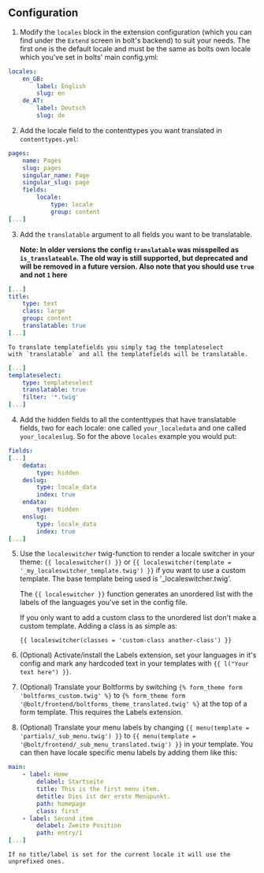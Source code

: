 
## Configuration

 1. Modify the `locales` block in the extension configuration (which you can
    find under the `Extend` screen in bolt's backend) to suit your needs. The
    first one is the default locale and must be the same as bolts own locale
    which you've set in bolts' main config.yml:

```yaml
locales:
    en_GB:
        label: English
        slug: en
    de_AT:
        label: Deutsch
        slug: de
```

 2. Add the locale field to the contenttypes you want translated in
    `contenttypes.yml`:

```yaml
pages:
    name: Pages
    slug: pages
    singular_name: Page
    singular_slug: page
    fields:
        locale:
            type: locale
            group: content
[...]
```

 3. Add the `translatable` argument to all fields you want to be
    translatable.

    **Note: In older versions the config `translatable` was misspelled as
    `is_translateable`. The old way is still supported, but deprecated and
    will be removed in a future version. Also note that you should use `true` 
    and not `1` here**

```yaml
[...]
title:
    type: text
    class: large
    group: content
    translatable: true
[...]
```

    To translate templatefields you simply tag the templateselect
    with `translatable` and all the templatefields will be translatable.

```yaml
[...]
templateselect:
    type: templateselect
    translatable: true
    filter: '*.twig'
[...]
```

 4. Add the hidden fields to all the contenttypes that have translatable
    fields, two for each locale: one called `your_localedata` and one called
    `your_localeslug`. So for the above `locales` example you would put:

```yaml
fields:
[...]
    dedata:
        type: hidden
    deslug:
        type: locale_data
        index: true
    endata:
        type: hidden
    enslug:
        type: locale_data
        index: true
[...]
```

 5. Use the `localeswitcher` twig-function to render a locale switcher in your
    theme: `{{ localeswitcher() }}` or
    `{{ localeswitcher(template = '_my_localeswitcher_template.twig') }}` if you want
    to use a custom template. The base template being used is '_localeswitcher.twig'.

    The `{{ localeswitcher }}` function generates an unordered list with the
    labels of the languages you've set in the config file.

    If you only want to add a custom class to the unordered list don't make a custom
    template. Adding a class is as simple as:

    `{{ localeswitcher(classes = 'custom-class another-class') }}`

 6. (Optional) Activate/install the Labels extension, set your languages in
    it's config and mark any hardcoded text in your templates with
    `{{ l("Your text here") }}`.

 7. (Optional) Translate your Boltforms by switching
    `{% form_theme form 'boltforms_custom.twig' %}` to
    `{% form_theme form '@bolt/frontend/boltforms_theme_translated.twig' %}` at the top
    of a form template. This requires the Labels extension.

 8. (Optional) Translate your menu labels by changing `{{ menu(template = 'partials/_sub_menu.twig') }}`
    to `{{ menu(template = '@bolt/frontend/_sub_menu_translated.twig') }}` in your template.
    You can then have locale specific menu labels by adding them like this:

```yaml
main:
    - label: Home
        delabel: Startseite
        title: This is the first menu item.
        detitle: Dies ist der erste Menüpunkt.
        path: homepage
        class: first
    - label: Second item
        delabel: Zweite Position
        path: entry/1
[...]
```

    If no title/label is set for the current locale it will use the unprefixed ones.
